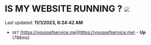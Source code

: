 # IS MY WEBSITE RUNNING ? [![](https://img.shields.io/static/v1?label=Sponsor&message=%E2%9D%A4&logo=GitHub&color=%23fe8e86)](https://github.com/sponsors/<username>)

Last updated: **11/1/2023, 6:24:42 AM**

- `GET` [https://youssefservice.me](https://youssefservice.me) - **Up** (788ms)
